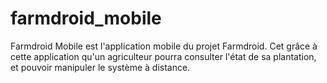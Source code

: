 # farmdroid_mobile
Farmdroid Mobile est l'application mobile du projet Farmdroid. Cet grâce à cette application qu'un agriculteur pourra consulter l'état de sa plantation, et pouvoir manipuler le système à distance.
